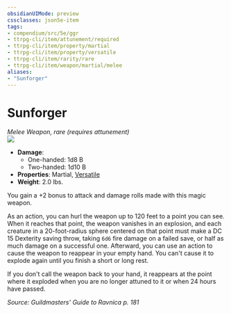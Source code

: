 ```yaml
---
obsidianUIMode: preview
cssclasses: json5e-item
tags:
- compendium/src/5e/ggr
- ttrpg-cli/item/attunement/required
- ttrpg-cli/item/property/martial
- ttrpg-cli/item/property/versatile
- ttrpg-cli/item/rarity/rare
- ttrpg-cli/item/weapon/martial/melee
aliases: 
- "Sunforger"
---
```

# Sunforger
*Melee Weapon, rare (requires attunement)*  
![](/3-Mechanics/CLI/items/img/sunforger.webp#right)  

- **Damage**:
  - One-handed: 1d8 B
  - Two-handed: 1d10 B
- **Properties**: Martial, [Versatile](/3-Mechanics/CLI/rules/item-properties.md#Versatile)
- **Weight**: 2.0 lbs.

You gain a +2 bonus to attack and damage rolls made with this magic weapon.

As an action, you can hurl the weapon up to 120 feet to a point you can see. When it reaches that point, the weapon vanishes in an explosion, and each creature in a 20-foot-radius sphere centered on that point must make a DC 15 Dexterity saving throw, taking `6d6` fire damage on a failed save, or half as much damage on a successful one. Afterward, you can use an action to cause the weapon to reappear in your empty hand. You can't cause it to explode again until you finish a short or long rest.

If you don't call the weapon back to your hand, it reappears at the point where it exploded when you are no longer attuned to it or when 24 hours have passed.

*Source: Guildmasters' Guide to Ravnica p. 181*